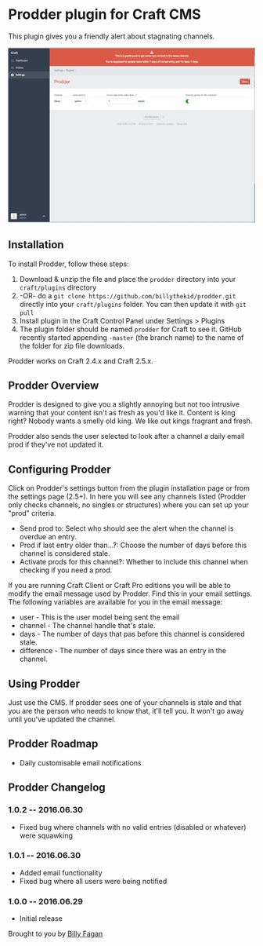 # Prodder plugin for Craft CMS

This plugin gives you a friendly alert about stagnating channels.

![Screenshot](resources/screenshots/ss.png)

## Installation

To install Prodder, follow these steps:

1. Download & unzip the file and place the `prodder` directory into your `craft/plugins` directory
2.  -OR- do a `git clone https://github.com/billythekid/prodder.git` directly into your `craft/plugins` folder.  You can then update it with `git pull`
3. Install plugin in the Craft Control Panel under Settings > Plugins
4. The plugin folder should be named `prodder` for Craft to see it.  GitHub recently started appending `-master` (the branch name) to the name of the folder for zip file downloads.

Prodder works on Craft 2.4.x and Craft 2.5.x.

## Prodder Overview

Prodder is designed to give you a slightly annoying but not too intrusive warning that your content isn't as fresh as you'd like it.
Content is king right? Nobody wants a smelly old king. We like out kings fragrant and fresh.

Prodder also sends the user selected to look after a channel a daily email prod if they've not updated it.

## Configuring Prodder

Click on Prodder's settings button from the plugin installation page or from the settings page (2.5+). In here you will see any channels listed (Prodder only checks channels, no singles or structures) where you can set up your "prod" criteria.
* Send prod to: Select who should see the alert when the channel is overdue an entry.
* Prod if last entry older than…?: Choose the number of days before this channel is considered stale.
* Activate prods for this channel?: Whether to include this channel when checking if you need a prod.

If you are running Craft Client or Craft Pro editions you will be able to modify the email message used by Prodder. Find this in your email settings.
The following variables are available for you in the email message:
* user - This is the user model being sent the email
* channel - The channel handle that's stale.
* days - The number of days that pas before this channel is considered stale.
* difference - The number of days since there was an entry in the channel.

## Using Prodder

Just use the CMS. If prodder sees one of your channels is stale and that you are the person who needs to know that, it'll tell you. It won't go away until you've updated the channel.

## Prodder Roadmap

* Daily customisable email notifications

## Prodder Changelog

### 1.0.2 -- 2016.06.30

* Fixed bug where channels with no valid entries (disabled or whatever) were squawking

### 1.0.1 -- 2016.06.30

* Added email functionality
* Fixed bug where all users were being notified

### 1.0.0 -- 2016.06.29

* Initial release

Brought to you by [Billy Fagan](https://billyfagan.co.uk)